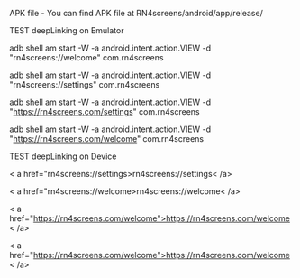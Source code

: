 APK file - 
You can find APK file at RN4screens/android/app/release/

TEST deepLinking on Emulator

adb shell am start -W -a android.intent.action.VIEW -d "rn4screens://welcome" com.rn4screens

adb shell am start -W -a android.intent.action.VIEW -d "rn4screens://settings" com.rn4screens

adb shell am start -W -a android.intent.action.VIEW -d "https://rn4screens.com/settings" com.rn4screens

adb shell am start -W -a android.intent.action.VIEW -d "https://rn4screens.com/welcome" com.rn4screens

TEST deepLinking on Device

< a href="rn4screens://settings>rn4screens://settings< /a>

< a href="rn4screens://welcome>rn4screens://welcome< /a>

< a href="https://rn4screens.com/welcome">https://rn4screens.com/welcome< /a>

< a href="https://rn4screens.com/welcome">https://rn4screens.com/welcome< /a>
